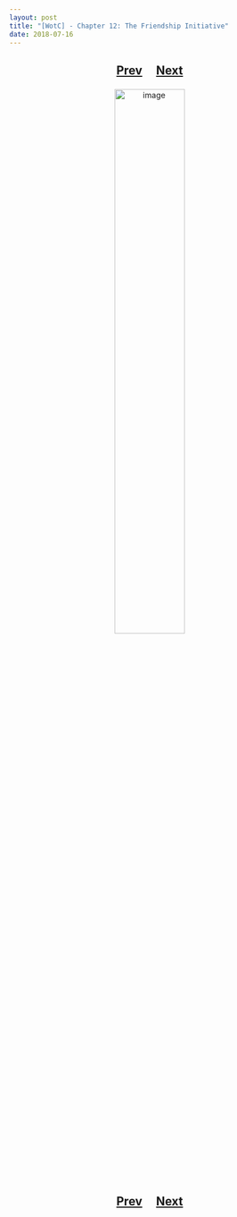 ```yaml
---
layout: post
title: "[WotC] - Chapter 12: The Friendship Initiative"
date: 2018-07-16
---
```


<h2>
  <p style="text-align:center;">
    <a href="/wingsofthechorus/archive/2018/07/09/chapter11">Prev</a>
    &nbsp;&nbsp;&nbsp;
    <a href="/wingsofthechorus/archive/2018/00/00/chapter13">Next</a>
  </p>
</h2>

<p style="text-align:center;">
  <img src="/wingsofthechorus/images/comics/c12.png" width="50%" alt="image"/>
</p>

<h2>
  <p style="text-align:center;">
    <a href="/wingsofthechorus/archive/2018/07/09/chapter11">Prev</a>
    &nbsp;&nbsp;&nbsp;
    <a href="/wingsofthechorus/archive/2018/00/00/chapter13">Next</a>
  </p>
</h2>
